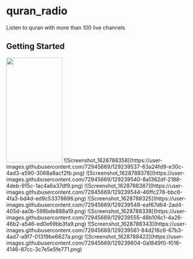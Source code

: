 # quran_radio

Listen to quran with more than 100 live channels

## Getting Started

<img src="https://user-images.githubusercontent.com/72945669/129239354-db840d0f-232e-4c92-ab70-d223cd39a218.png" width="150" height="280">
![Screenshot_1628788358](https://user-images.githubusercontent.com/72945669/129239537-63a24fd9-e30c-4ad3-a590-3068a8acf2fb.png)
![Screenshot_1628788378](https://user-images.githubusercontent.com/72945669/129239540-8a1362df-2188-4deb-915c-1ac4a6a37df9.png)
![Screenshot_1628788387](https://user-images.githubusercontent.com/72945669/129239544-46ffc278-bbc6-4fa3-bd4d-ed9c53378696.png)
![Screenshot_1628788325](https://user-images.githubusercontent.com/72945669/129239548-eaf67d64-2ad4-405d-aa0b-598bde888a19.png)
![Screenshot_1628788338](https://user-images.githubusercontent.com/72945669/129239555-48b106c1-4a26-46b2-a546-ed0e69bb3fa9.png)
![Screenshot_1628788343](https://user-images.githubusercontent.com/72945669/129239561-84d216c6-67b3-4ad7-a9f7-01319be6627a.png)
![Screenshot_1628788422](https://user-images.githubusercontent.com/72945669/129239604-0a1849f0-f016-4146-87cc-3c7e5e5fe771.png)

